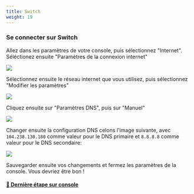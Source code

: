 ```yaml
---
title: Switch
weight: 19
---
```



### **Se connecter sur Switch**

Allez dans les paramètres de votre console, puis sélectionnez "Internet". Séléctionez ensuite "Paramètres de la connexion internet"

![](https://us-east-1.tixte.net/uploads/cdn.democraft.fr/switch1.png)

Sélectionnez ensuite le réseau internet que vous utilisez, puis sélectionnez "Modifier les paramètres"

![](https://us-east-1.tixte.net/uploads/cdn.democraft.fr/switch2.png)

Cliquez ensuite sur "Paramètres DNS", puis sur "Manuel"

![](https://us-east-1.tixte.net/uploads/cdn.democraft.fr/switch3.png)

Changer ensuite la configuration DNS celons l'image suivante, avec `104.238.130.180` comme valeur pour le DNS primaire et `8.8.8.8` comme valeur pour le DNS secondaire:

![](https://us-east-1.tixte.net/uploads/cdn.democraft.fr/switch4.png)

Sauvegarder ensuite vos changements et fermez les paramètres de la console. Vous devriez être bon !

#### [🔗 Dernière étape sur console](consoles.md#derniere-etape-sur-console "mention")
